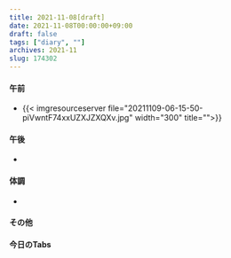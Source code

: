 ```yaml
---
title: 2021-11-08[draft]
date: 2021-11-08T00:00:00+09:00
draft: false
tags: ["diary", ""]
archives: 2021-11
slug: 174302
---
```

#### 午前
- {{< imgresourceserver file="20211109-06-15-50-piVwntF74xxUZXJZXQXv.jpg" width="300" title="">}}
#### 午後
- 
#### 体調
- 
#### その他
#### 今日のTabs